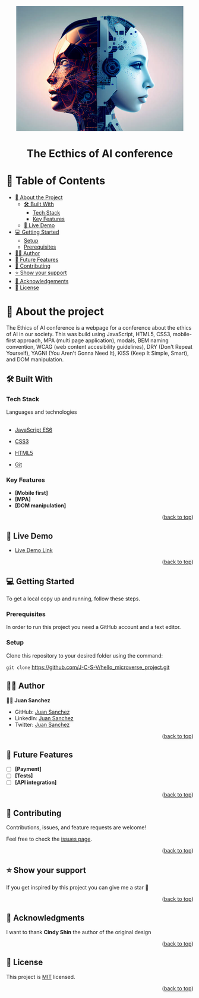 <a name="readme-top"></a>

<div align="center">
  <img src="https://github.com/J-C-S-V/The-Ethics-of-AI/blob/main/img/logo.png" alt="logo" width="450"  height="auto" /><br/>
</div>

<h1 align="center">The Ecthics of AI conference</h1>

# 📗 Table of Contents

- [📖 About the Project](#about-project)
  - [🛠 Built With](#built-with)
    - [Tech Stack](#tech-stack)
    - [Key Features](#key-features)
  - [🚀 Live Demo](#live-demo)
- [💻 Getting Started](#getting-started)
  - [Setup](#setup)
  - [Prerequisites](#prerequisites)
- [👷‍♂️ Author](#authors)
- [🔭 Future Features](#future-features)
- [🤝 Contributing](#contributing)
- [⭐️ Show your support](#support)
- [🙏 Acknowledgements](#acknowledgements)
- [📝 License](#license)

# 📖 About the project <a name="about-project"></a>

The Ethics of AI conference is a webpage for a conference about the ethics of AI in our society. This was build using JavaScript, HTML5, CSS3, mobile-first approach, MPA (multi page application), modals, BEM naming convention, WCAG (web content accesibility guidelines), DRY (Don't Repeat Yourself), YAGNI (You Aren't Gonna Need It), KISS (Keep It Simple, Smart), and DOM manipulation.

## 🛠 Built With <a name="built-with"></a>

### Tech Stack <a name="tech-stack"></a>

  <summary>Languages and technologies</summary><br>
  <ul>
    <li><a href="#">JavaScript ES6</a></li>
  </ul>
    <ul>
    <li><a href="#">CSS3</a></li>
  </ul>
    <ul>
    <li><a href="#">HTML5</a></li>
  </ul>
    <ul>
    <li><a href="#">Git</a></li>
  </ul>

### Key Features <a name="key-features"></a>

- **[Mobile first]**
- **[MPA]**
- **[DOM manipulation]**

<p align="right">(<a href="#readme-top">back to top</a>)</p>

## 🚀 Live Demo <a name="live-demo"></a>

- [Live Demo Link](https://j-c-s-v.github.io/The-Ethics-of-AI-conference/index.html)

<p align="right">(<a href="#readme-top">back to top</a>)</p>

## 💻 Getting Started <a name="getting-started"></a>

To get a local copy up and running, follow these steps.

### Prerequisites

In order to run this project you need a GitHub account and a text editor.

### Setup

Clone this repository to your desired folder using the command:

`git clone` https://github.com/J-C-S-V/hello_microverse_project.git

## 👷‍♂️ Author <a name="authors"></a>

👷‍♂️ **Juan Sanchez**

- GitHub: [Juan Sanchez](https://github.com/J-C-S-V)
- LinkedIn: [Juan Sanchez](https://www.linkedin.com/in/juan-carlos-sanchez-vargas-a308b014b/)
- Twitter: [Juan Sanchez](https://twitter.com/juansan0)

<p align="right">(<a href="#readme-top">back to top</a>)</p>

## 🔭 Future Features <a name="future-features"></a>

- [ ] **[Payment]**
- [ ] **[Tests]**
- [ ] **[API integration]**

<p align="right">(<a href="#readme-top">back to top</a>)</p>

## 🤝 Contributing <a name="contributing"></a>

Contributions, issues, and feature requests are welcome!

Feel free to check the [issues page](../../issues/).

<p align="right">(<a href="#readme-top">back to top</a>)</p>

## ⭐️ Show your support <a name="support"></a>

If you get inspired by this project you can give me a star 🙌

<p align="right">(<a href="#readme-top">back to top</a>)</p>

## 🙏 Acknowledgments <a name="acknowledgements"></a>

I want to thank **Cindy Shin** the author of the original design

<p align="right">(<a href="#readme-top">back to top</a>)</p>

## 📝 License <a name="license"></a>

This project is [MIT](https://github.com/J-C-S-V/Portfolio-setup-and-mobile-first/blob/main/license.md) licensed.

<p align="right">(<a href="#readme-top">back to top</a>)</p>
